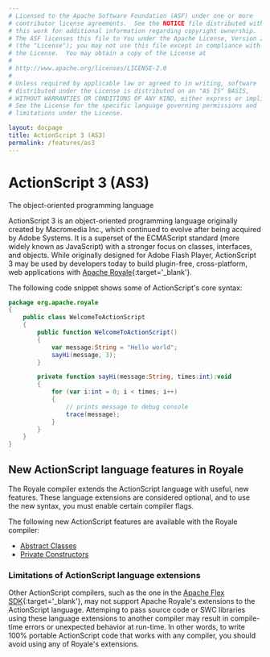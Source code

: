 ```yaml
---
# Licensed to the Apache Software Foundation (ASF) under one or more
# contributor license agreements.  See the NOTICE file distributed with
# this work for additional information regarding copyright ownership.
# The ASF licenses this file to You under the Apache License, Version 2.0
# (the "License"); you may not use this file except in compliance with
# the License.  You may obtain a copy of the License at
# 
# http://www.apache.org/licenses/LICENSE-2.0
# 
# Unless required by applicable law or agreed to in writing, software
# distributed under the License is distributed on an "AS IS" BASIS,
# WITHOUT WARRANTIES OR CONDITIONS OF ANY KIND, either express or implied.
# See the License for the specific language governing permissions and
# limitations under the License.

layout: docpage
title: ActionScript 3 (AS3)
permalink: /features/as3
---
```


# ActionScript 3 (AS3)

The object-oriented programming language

ActionScript 3 is an object-oriented programming language originally created by Macromedia Inc., which continued to evolve after being acquired by Adobe Systems. It is a superset of the ECMAScript standard (more widely known as JavaScript) with a stronger focus on classes, interfaces, and objects. While originally designed for Adobe Flash Player, ActionScript 3 may be used by developers today to build plugin-free, cross-platform, web applications with [Apache Royale](http://royale.apache.org/){:target='_blank'}.

The following code snippet shows some of ActionScript's core syntax:

```actionscript
package org.apache.royale
{
	public class WelcomeToActionScript
	{
		public function WelcomeToActionScript()
		{
			var message:String = "Hello world";
			sayHi(message, 3);
		}

		private function sayHi(message:String, times:int):void
		{
			for (var i:int = 0; i < times; i++)
			{
				// prints message to debug console
				trace(message);
			}
		}
	}
}
```

## New ActionScript language features in Royale

The Royale compiler extends the ActionScript language with useful, new features. These language extensions are considered optional, and to use the new syntax, you must enable certain compiler flags.

The following new ActionScript features are available with the Royale compiler:

* [Abstract Classes](features/as3/abstract-classes)
* [Private Constructors](features/as3/private-constructors)

### Limitations of ActionScript language extensions

Other ActionScript compilers, such as the one in the [Apache Flex SDK](https://flex.apache.org/){:target='_blank'}, may not support Apache Royale's extensions to the ActionScript language. Attemping to pass source code or SWC libraries using these language extensions to another compiler may result in compile-time errors or unexpected behavior at run-time. In other words, to write 100% portable ActionScript code that works with any compiler, you should avoid using any of Royale's extensions.